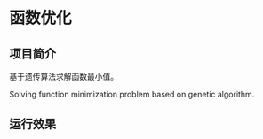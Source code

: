 # 函数优化

## 项目简介

基于遗传算法求解函数最小值。

Solving function minimization problem based on genetic algorithm.

## 运行效果

